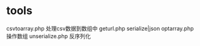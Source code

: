 # tools
csvtoarray.php  处理csv数据到数组中
geturl.php	serialize|json
optarray.php	操作数组
unserialize.php 反序列化
